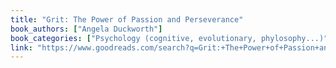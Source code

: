 ```yaml
---
title: "Grit: The Power of Passion and Perseverance"
book_authors: ["Angela Duckworth"]
book_categories: ["Psychology (cognitive, evolutionary, phylosophy...)"]
link: "https://www.goodreads.com/search?q=Grit:+The+Power+of+Passion+and+Perseverance+Angela+Duckworth"
---
```

